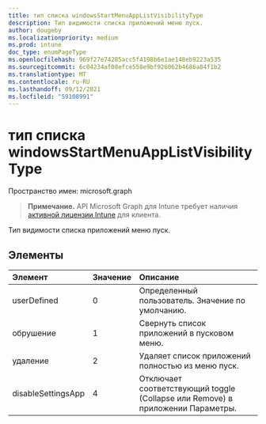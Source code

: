 ```yaml
---
title: тип списка windowsStartMenuAppListVisibilityType
description: Тип видимости списка приложений меню пуск.
author: dougeby
ms.localizationpriority: medium
ms.prod: intune
doc_type: enumPageType
ms.openlocfilehash: 969f27e74285acc5f4198b6e1ae148eb9223a535
ms.sourcegitcommit: 6c04234af08efce558e9bf926062b4686a84f1b2
ms.translationtype: MT
ms.contentlocale: ru-RU
ms.lasthandoff: 09/12/2021
ms.locfileid: "59108991"
---
```

# <a name="windowsstartmenuapplistvisibilitytype-enum-type"></a>тип списка windowsStartMenuAppListVisibilityType

Пространство имен: microsoft.graph

> **Примечание.** API Microsoft Graph для Intune требует наличия [активной лицензии Intune](https://go.microsoft.com/fwlink/?linkid=839381) для клиента.

Тип видимости списка приложений меню пуск.

## <a name="members"></a>Элементы
|Элемент|Значение|Описание|
|:---|:---|:---|
|userDefined|0|Определенный пользователь. Значение по умолчанию.|
|обрушение|1|Свернуть список приложений в пусковом меню.|
|удаление|2|Удаляет список приложений полностью из меню пуск.|
|disableSettingsApp|4 |Отключает соответствующий toggle (Collapse или Remove) в приложении Параметры.|




